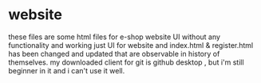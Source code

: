 # website
these files are some html files for e-shop website UI without any functionality and working just UI for website
and index.html & register.html has been changed and updated that are observable in history of themselves.
my downloaded client for git is github desktop , but i'm still beginner in it and i can't use it well.

